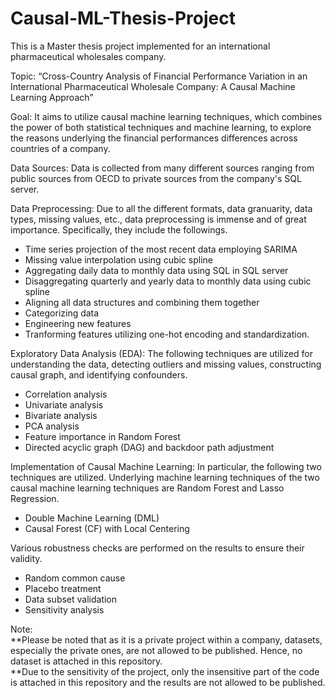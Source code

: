 # Causal-ML-Thesis-Project
This is a Master thesis project implemented for an international pharmaceutical wholesales company.

Topic: “Cross-Country Analysis of Financial Performance Variation in an International Pharmaceutical Wholesale Company: A Causal Machine Learning Approach”

Goal: It aims to utilize causal machine learning techniques, which combines the power of both statistical techniques and machine learning, to explore the reasons underlying the financial performances differences across countries of a company.

Data Sources: Data is collected from many different sources ranging from public sources from OECD to private sources from the company's SQL server. 

Data Preprocessing: Due to all the different formats, data granuarity, data types, missing values, etc., data preprocessing is immense and of great importance. Specifically, they include the followings.
- Time series projection of the most recent data employing SARIMA
- Missing value interpolation using cubic spline
- Aggregating daily data to monthly data using SQL in SQL server
- Disaggregating quarterly and yearly data to monthly data using cubic spline
- Aligning all data structures and combining them together
- Categorizing data
- Engineering new features
- Tranforming features utilizing one-hot encoding and standardization.

Exploratory Data Analysis (EDA): The following techniques are utilized for understanding the data, detecting outliers and missing values, constructing causal graph, and identifying confounders.
- Correlation analysis
- Univariate analysis
- Bivariate analysis
- PCA analysis
- Feature importance in Random Forest
- Directed acyclic graph (DAG) and backdoor path adjustment 

Implementation of Causal Machine Learning: In particular, the following two techniques are utilized. Underlying machine learning techniques of the two causal machine learning techniques are Random Forest and Lasso Regression.
- Double Machine Learning (DML)
- Causal Forest (CF) with Local Centering

Various robustness checks are performed on the results to ensure their validity.
- Random common cause
- Placebo treatment
- Data subset validation
- Sensitivity analysis

Note: <br />
**Please be noted that as it is a private project within a company, datasets, especially the private ones, are not allowed to be published. Hence, no dataset is attached in this repository. <br />
**Due to the sensitivity of the project, only the insensitive part of the code is attached in this repository and the results are not allowed to be published.
